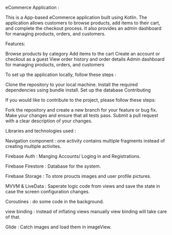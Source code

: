 eCommerce Application :

This is a App-based eCommerce application built using Kotlin. The application allows customers to browse products, add items to their cart, and complete the checkout process. It also provides an admin dashboard for managing products, orders, and customers.

Features:

Browse products by category
Add items to the cart 
Create an account or checkout as a guest
View order history and order details
Admin dashboard for managing products, orders, and customers

To set up the application locally, follow these steps :

Clone the repository to your local machine.
Install the required dependencies using bundle install.
Set up the database 
Contributing

If you would like to contribute to the project, please follow these steps:

Fork the repository and create a new branch for your feature or bug fix.
Make your changes and ensure that all tests pass.
Submit a pull request with a clear description of your changes.

Libraries and technologies used :

Navigation component : one activity contains multiple fragments instead of creating multiple activites.

Firebase Auth : Manging Accounts/ Loging in and Registrations.

Firebase Firestore : Database for the system.

Firebase Storage : To store proucts images and user profile pictures.

MVVM & LiveData : Saperate logic code from views and save the state in case the screen configuration changes.

Coroutines : do some code in the background.

view binding : instead of inflating views manually view binding will take care of that.

Glide : Catch images and load them in imageView.
